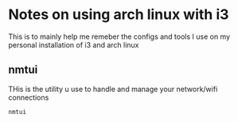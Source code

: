 # Notes on using arch linux with i3  
This is to mainly help me remeber the configs and tools I use on my personal installation of i3 and arch linux  

## nmtui
THis is the utility u use to handle and manage your network/wifi connections
```
nmtui
```